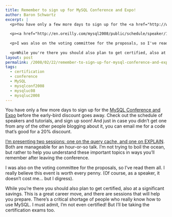 ```yaml
---
title: Remember to sign up for MySQL Conference and Expo!
author: Baron Schwartz
excerpt: |
  <p>You have only a few more days to sign up for the <a href="http://www.mysqlconf.com/">MySQL Conference and Expo</a> before the early-bird discount goes away.  Check out the schedule of speakers and tutorials, and sign up soon!  And just in case you didn't get one from any of the other people blogging about it, you can email me for a code that's good for a 20% discount.</p>
  
  <p><a href="http://en.oreilly.com/mysql2008/public/schedule/speaker/142">I'm presenting two sessions: one on the query cache, and one on EXPLAIN</a>.  Both are manageable for an hour-or-so talk.  I'm not trying to boil the ocean, but rather to help you understand these important topics in ways you'll remember after leaving the conference.</p>
  
  <p>I was also on the voting committee for the proposals, so I've read them all.  I really believe this event is worth every penny.  (Of course, as a speaker, it doesn't cost me... but I digress).</p>
  
  <p>While you're there you should also plan to get certified, also at a significant savings.  This is a great career move, and there are sessions that will help you prepare.  There's a critical shortage of people who really know how to use MySQL. I must admit, I'm not even certified!  But I'll be taking the certification exams too.</p>
layout: post
permalink: /2008/02/22/remember-to-sign-up-for-mysql-conference-and-expo/
tags:
  - certification
  - conference
  - MySQL
  - mysqlconf2008
  - mysqluc08
  - mysqluc2008
---
```

You have only a few more days to sign up for the [MySQL Conference and Expo][1] before the early-bird discount goes away. Check out the schedule of speakers and tutorials, and sign up soon! And just in case you didn&#8217;t get one from any of the other people blogging about it, you can email me for a code that&#8217;s good for a 20% discount.

[I&#8217;m presenting two sessions: one on the query cache, and one on EXPLAIN][2]. Both are manageable for an hour-or-so talk. I&#8217;m not trying to boil the ocean, but rather to help you understand these important topics in ways you&#8217;ll remember after leaving the conference.

I was also on the voting committee for the proposals, so I&#8217;ve read them all. I really believe this event is worth every penny. (Of course, as a speaker, it doesn&#8217;t cost me&#8230; but I digress).

While you&#8217;re there you should also plan to get certified, also at a significant savings. This is a great career move, and there are sessions that will help you prepare. There&#8217;s a critical shortage of people who really know how to use MySQL. I must admit, I&#8217;m not even certified! But I&#8217;ll be taking the certification exams too.

 [1]: http://www.mysqlconf.com/
 [2]: http://en.oreilly.com/mysql2008/public/schedule/speaker/142